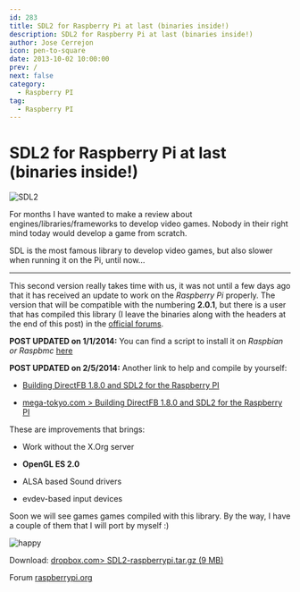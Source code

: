 ```yaml
---
id: 283
title: SDL2 for Raspberry Pi at last (binaries inside!)
description: SDL2 for Raspberry Pi at last (binaries inside!)
author: Jose Cerrejon
icon: pen-to-square
date: 2013-10-02 10:00:00
prev: /
next: false
category:
  - Raspberry PI
tag:
  - Raspberry PI
---
```


# SDL2 for Raspberry Pi at last (binaries inside!)

![SDL2](/images/sdl2.png)

For months I have wanted to make a review about engines/libraries/frameworks to develop video games. Nobody in their right mind today would develop a game from scratch.

SDL is the most famous library to develop video games, but also slower when running it on the Pi, until now...

- - -
This second version really takes time with us, it was not until a few days ago that it has received an update to work on the *Raspberry Pi* properly. The version that will be compatible with the numbering **2.0.1**, but there is a user that has compiled this library (I leave the binaries along with the headers at the end of this post) in the [official forums](http://www.raspberrypi.org/phpBB3/viewtopic.php?f=91&t=56756&p=430647).

**POST UPDATED on 1/1/2014:** You can find a script to install it on *Raspbian or Raspbmc* [here](http://cutmywire.wordpress.com/2013/11/16/raspberry-pi-sdl2-installation-frustfrei/)

**POST UPDATED on 2/5/2014:** Another link to help and compile by yourself:  

* [Building DirectFB 1.8.0 and SDL2 for the Raspberry PI](http://mega-tokyo.com/blog/index.php/site/comments/building_directfb_1.8.0_and_sdl2_for_the_raspberry_pi)

* [mega-tokyo.com > Building DirectFB 1.8.0 and SDL2 for the Raspberry PI](http://mega-tokyo.com/blog/index.php/site/comments/building_directfb_1.8.0_and_sdl2_for_the_raspberry_pi)

These are improvements that brings:

* Work without the X.Org server

* **OpenGL ES 2.0**

* ALSA based Sound drivers

* evdev-based input devices 

Soon we will see games games compiled with this library. By the way, I have a couple of them that I will port by myself :)

![happy](/css/sm/happy.png)

Download: [dropbox.com> SDL2-raspberrypi.tar.gz (9 MB)](https://www.dropbox.com/s/9fndtw6zs16ptgg/SDL2-raspberrypi.tar.gz)

Forum [raspberrypi.org](http://www.raspberrypi.org/phpBB3/viewtopic.php?f=91&t=56756&p=430647)
